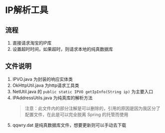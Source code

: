 # IP解析工具
## 流程
1. 直接请求淘宝的IP库
1. 设置超时时间，如果超时，则请求本地的纯真数据库
## 文件说明
1. IPVO.java 为封装的响应实体类
1. OkHttpUtil.java 为http请求工具类
1. NetUtil.java 的 ```public static IPVO getIpInfo(String ip)``` 为主要入口
1. IPAddressUtils.java 为纯真库的解析方法
    >注意：此文件内的部分注解是可以删除的，引用的原因是因为我区分了配置文件，在此是可以完全脱离 Spring 的托管而使用
1. qqwry.dat 是纯真数据库文件，想要更新则可以手动去下载